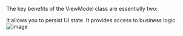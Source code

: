 The key benefits of the ViewModel class are essentially two:

It allows you to persist UI state.
It provides access to business logic.
![image](https://github.com/user-attachments/assets/7a40645d-1b2e-4b50-8c3a-0c8d99d3e6ae)
